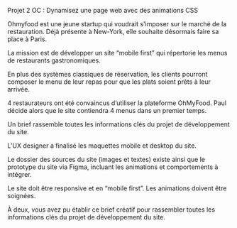 Projet 2 OC : Dynamisez une page web avec des animations CSS

Ohmyfood est une jeune startup qui voudrait s'imposer sur le marché de la restauration. Déjà présente à New-York, elle souhaite désormais faire sa place à Paris. 

La mission est de développer un site “mobile first” qui répertorie les menus de restaurants gastronomiques.

En plus des systèmes classiques de réservation, les clients pourront composer le menu de leur repas pour que les plats soient prêts à leur arrivée.

4 restaurateurs ont été convaincus d’utiliser la plateforme OhMyFood. Paul décide alors que le site contiendra 4 menus dans un premier temps. 

Un brief rassemble toutes les informations clés du projet de développement du site.

L’UX designer a finalisé les maquettes mobile et desktop du site.

Le dossier des sources du site (images et textes) existe ainsi que le prototype du site via Figma, incluant les animations et comportements à intégrer.

Le site doit être responsive et en “mobile first”. Les animations doivent être soignées.

 

À deux, vous avez pu établir ce brief créatif pour rassembler toutes les informations clés du projet de développement du site.